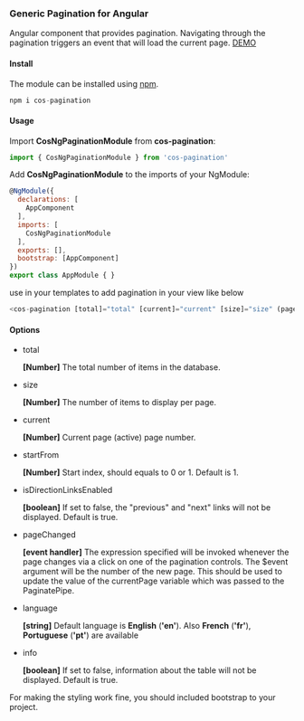 ### Generic Pagination for Angular

Angular component that provides pagination. Navigating through the pagination triggers an event that will load the current page. 
[DEMO](https://stackblitz.com/edit/angular-qckd5k)

#### Install

The module can be installed using [npm](https://www.npmjs.com).

```javascript
npm i cos-pagination
```

#### Usage

Import **CosNgPaginationModule** from **cos-pagination**:

```javascript
import { CosNgPaginationModule } from 'cos-pagination'
```

Add **CosNgPaginationModule** to the imports of your NgModule:

```javascript
@NgModule({
  declarations: [
    AppComponent
  ],
  imports: [
    CosNgPaginationModule
  ],
  exports: [],
  bootstrap: [AppComponent]
})
export class AppModule { }
```

use in your templates to add pagination in your view like below

```javascript
<cos-pagination [total]="total" [current]="current" [size]="size" (pageChanged)="onPageChanged($event)"></cos-pagination>
```

#### Options

*   total

    **[Number]** The total number of items in the database.

*   size

    **[Number]** The number of items to display per page.

*   current

    **[Number]** Current page (active) page number.

*   startFrom

    **[Number]** Start index, should equals to 0 or 1. Default is 1.

*   isDirectionLinksEnabled

    **[boolean]** If set to false, the "previous" and "next" links will not be displayed. Default is true.

*   pageChanged

    **[event handler]** The expression specified will be invoked whenever the page changes via a click on one of the pagination controls. The $event argument will be the number of the new page. This should be used to update the value of the currentPage variable which was passed to the PaginatePipe.

*   language

    **[string]** Default language is **English** (**'en'**). Also **French** (**'fr'**), **Portuguese** (**'pt'**) are available

*   info

    **[boolean]** If set to false, information about the table will not be displayed. Default is true.

For making the styling work fine, you should included bootstrap to your project.



